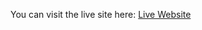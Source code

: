 You can visit the live site here: [Live Website](https://adamdervisevic.github.io/Personal-Trainer/)

